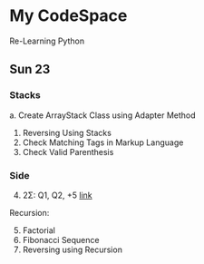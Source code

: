 # My CodeSpace
Re-Learning Python 

## Sun 23
### Stacks
a. Create ArrayStack Class using Adapter Method
1. Reversing Using Stacks
2. Check Matching Tags in Markup Language
3. Check Valid Parenthesis

### Side
4. 2Σ: Q1, Q2, +5
[link](https://docs.google.com/document/d/19IVZFc5PUfYs2gpgO7SEKduoK_SV5KpeYKonM5XIWws/edit?tab=t.dsmjshmcqu)

Recursion:

5. Factorial
6. Fibonacci Sequence
7. Reversing using Recursion
